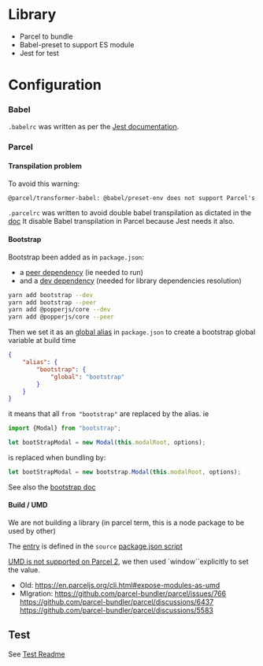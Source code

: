 Library
=======

* Parcel to bundle
* Babel-preset to support ES module
* Jest for test

Configuration
=============

### Babel

`.babelrc` was written as per the [Jest documentation](https://jestjs.io/docs/getting-started#using-babel).

### Parcel

#### Transpilation problem

To avoid this warning:

```txt
@parcel/transformer-babel: @babel/preset-env does not support Parcel's targets, which will likely result in unnecessary transpilation and larger bundle sizes.
```

`.parcelrc` was written to avoid double babel transpilation as dictated in
the [doc](https://parceljs.org/languages/javascript/#usage-with-other-tools)
It disable Babel transpilation in Parcel because Jest needs it also.

#### Bootstrap

Bootstrap been added as in `package.json`:

* a [peer dependency](https://classic.yarnpkg.com/en/docs/dependency-types#toc-peerdependencies) (ie needed to run)
* and a [dev dependency](https://github.com/yannickcr/eslint-plugin-react/issues/2332) (needed for library dependencies
  resolution)

```bash
yarn add bootstrap --dev
yarn add bootstrap --peer
yarn add @popperjs/core --dev
yarn add @popperjs/core --peer
```

Then we set it as an [global alias](https://parceljs.org/features/dependency-resolution/#global-aliases) in `package.json`
to create a bootstrap global variable at build time
```json
{
    "alias": {
        "bootstrap": {
            "global": "bootstrap"
        }
    }
}
```
it means that all `from "bootstrap"` are replaced by the alias. ie

```javascript
import {Modal} from "bootstrap";

let bootStrapModal = new Modal(this.modalRoot, options);
```
is replaced when bundling by:
```javascript
let bootStrapModal = new bootstrap.Modal(this.modalRoot, options);
```

See also the [bootstrap doc](https://getbootstrap.com/docs/5.0/getting-started/parcel/)

#### Build / UMD

We are not building a library (in parcel term, this is a node package to be used by other)

The [entry](https://parceljs.org/features/targets/#entries) is defined in the `source`
[package.json script](package.json)

[UMD is not supported on Parcel 2](
getting-started/migration/#--global), we then used `window``explicitly to set the value.

* Old: https://en.parceljs.org/cli.html#expose-modules-as-umd
* MIgration:
  https://github.com/parcel-bundler/parcel/issues/766
  https://github.com/parcel-bundler/parcel/discussions/6437
  https://github.com/parcel-bundler/parcel/discussions/5583

## Test

See [Test Readme](./__tests__/README.md)
